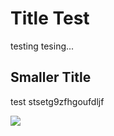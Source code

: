# Title Test
testing tesing...

## Smaller Title
test stsetg9zfhgoufdljf

<img src="https://i.pinimg.com/originals/53/31/fc/5331fcab06dc662b9ea797b99d2b4b8f.jpg">